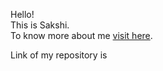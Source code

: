 Hello! <br>
This is Sakshi. <br>
To know more about me <a href = "https://github.com/Sakshi2020037">visit here</a>.

Link of my repository is <a href= "https://github.com/Sakshi2020037/Opencode_first_repo"></a>